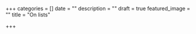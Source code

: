 +++
categories = []
date = ""
description = ""
draft = true
featured_image = ""
title = "On lists"

+++
<!--more-->